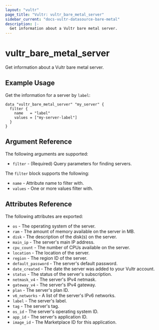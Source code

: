 ```yaml
---
layout: "vultr"
page_title: "Vultr: vultr_bare_metal_server"
sidebar_current: "docs-vultr-datasource-bare-metal"
description: |-
  Get information about a Vultr bare metal server.
---
```


# vultr_bare_metal_server

Get information about a Vultr bare metal server.

## Example Usage

Get the information for a server by `label`:

```hcl
data "vultr_bare_metal_server" "my_server" {
  filter {
    name   = "label"
    values = ["my-server-label"]
  }
}
```

## Argument Reference

The following arguments are supported:

* `filter` - (Required) Query parameters for finding servers.

The `filter` block supports the following:

* `name` - Attribute name to filter with.
* `values` - One or more values filter with.

## Attributes Reference

The following attributes are exported:

* `os` - The operating system of the server.
* `ram` - The amount of memory available on the server in MB.
* `disk` - The description of the disk(s) on the server.
* `main_ip` - The server's main IP address.
* `cpu_count` - The number of CPUs available on the server.
* `location` - The location of the server.
* `region` - The region ID of the server.
* `default_password` - The server's default password.
* `date_created` - The date the server was added to your Vultr account.
* `status` - The status of the server's subscription.
* `netmask_v4` - The server's IPv4 netmask.
* `gateway_v4` - The server's IPv4 gateway.
* `plan` - The server's plan ID.
* `v6_networks` - A list of the server's IPv6 networks.
* `label` - The server's label.
* `tag` - The server's tag.
* `os_id` - The server's operating system ID.
* `app_id` - The server's application ID.
* `image_id` - The Marketplace ID for this application.